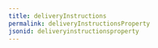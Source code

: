```yaml
---
title: deliveryInstructions
permalink: deliveryInstructionsProperty
jsonid: deliveryinstructionsproperty
---
```

